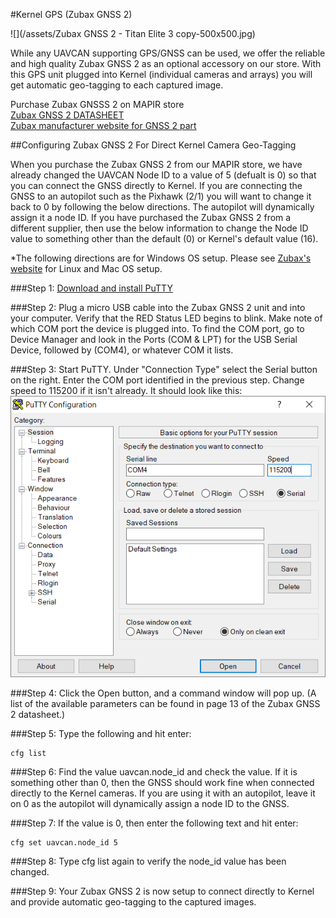 #Kernel GPS (Zubax GNSS 2)

![](/assets/Zubax GNSS 2 - Titan Elite 3 copy-500x500.jpg)

While any UAVCAN supporting GPS/GNSS can be used, we offer the reliable and high quality Zubax GNSS 2 as an optional accessory on our store. With this GPS unit plugged into Kernel (individual cameras and arrays) you will get automatic geo-tagging to each captured image.

Purchase Zubax GNSSS 2 on MAPIR store  
[Zubax GNSS 2 DATASHEET](https://files.zubax.com/products/com.zubax.gnss/Zubax_GNSS_2_Datasheet.pdf)  
[Zubax manufacturer website for GNSS 2 part](https://shop.titaneliteinc.com/index.php?route=product/product&search=zubax%20gnss&product_id=987)  


##Configuring Zubax GNSS 2 For Direct Kernel Camera Geo-Tagging

When you purchase the Zubax GNSS 2 from our MAPIR store, we have already changed the UAVCAN Node ID to a value of 5 (defualt is 0) so that you can connect the GNSS directly to Kernel. If you are connecting the GNSS to an autopilot such as the Pixhawk (2/1) you will want to change it back to 0 by following the below directions. The autopilot will dynamically assign it a node ID. If you have purchased the Zubax GNSS 2 from a different supplier, then use the below information to change the Node ID value to something other than the default (0) or Kernel's default value (16).

*The following directions are for Windows OS setup. Please see [Zubax's website](https://kb.zubax.com/display/MAINKB/CLI+client+software) for Linux and Mac OS setup.

###Step 1: [Download and install PuTTY](https://kb.zubax.com/download/attachments/2195531/putty-0.70-installer.msi?version=1&modificationDate=1500123860744&api=v2)

###Step 2: Plug a micro USB cable into the Zubax GNSS 2 unit and into your computer. Verify that the RED Status LED begins to blink. Make note of which COM port the device is plugged into. To find the COM port, go to Device Manager and look in the Ports (COM & LPT) for the USB Serial Device, followed by (COM4), or whatever COM it lists.

###Step 3: Start PuTTY. Under "Connection Type" select the Serial button on the right. Enter the COM port identified in the previous step. Change speed to 115200 if it isn't already. It should look like this:
![](/assets/put.PNG)

###Step 4: Click the Open button, and a command window will pop up. (A list of the available parameters can be found in page 13 of the Zubax GNSS 2 datasheet.)

###Step 5: Type the following and hit enter:
```
cfg list
```
###Step 6: Find the value uavcan.node_id and check the value. If it is something other than 0, then the GNSS should work fine when connected directly to the Kernel cameras. If you are using it with an autopilot, leave it on 0 as the autopilot will dynamically assign a node ID to the GNSS.

###Step 7: If the value is 0, then enter the following text and hit enter:
```
cfg set uavcan.node_id 5
```
###Step 8: Type cfg list again to verify the node_id value has been changed.

###Step 9:  Your Zubax GNSS 2 is now setup to connect directly to Kernel and provide automatic geo-tagging to the captured images.

